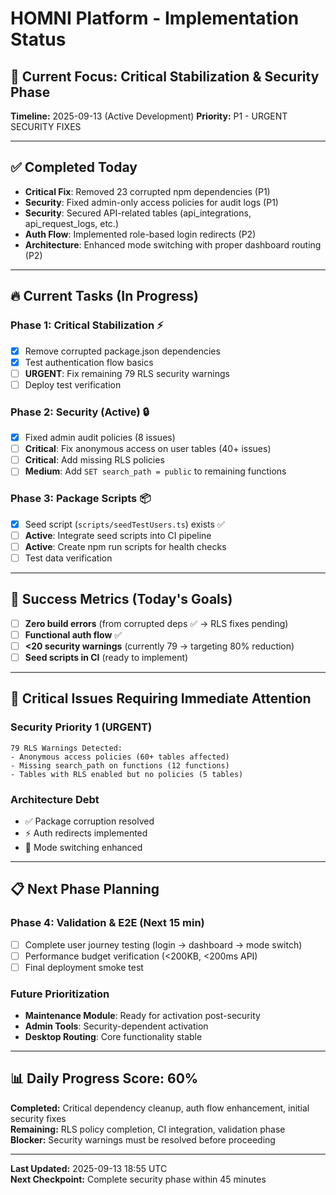 # HOMNI Platform - Implementation Status 

## 🚀 **Current Focus: Critical Stabilization & Security Phase**
**Timeline:** 2025-09-13 (Active Development)
**Priority:** P1 - URGENT SECURITY FIXES

---

## ✅ **Completed Today**
- **Critical Fix**: Removed 23 corrupted npm dependencies (P1)  
- **Security**: Fixed admin-only access policies for audit logs (P1)
- **Security**: Secured API-related tables (api_integrations, api_request_logs, etc.)
- **Auth Flow**: Implemented role-based login redirects (P2)
- **Architecture**: Enhanced mode switching with proper dashboard routing (P2)

---

## 🔥 **Current Tasks (In Progress)**

### **Phase 1: Critical Stabilization** ⚡
- [x] Remove corrupted package.json dependencies  
- [x] Test authentication flow basics
- [ ] **URGENT**: Fix remaining 79 RLS security warnings
- [ ] Deploy test verification

### **Phase 2: Security (Active)** 🔒
- [x] Fixed admin audit policies (8 issues)
- [ ] **Critical**: Fix anonymous access on user tables (40+ issues)
- [ ] **Critical**: Add missing RLS policies 
- [ ] **Medium**: Add `SET search_path = public` to remaining functions

### **Phase 3: Package Scripts** 📦
- [x] Seed script (`scripts/seedTestUsers.ts`) exists ✅
- [ ] **Active**: Integrate seed scripts into CI pipeline  
- [ ] **Active**: Create npm run scripts for health checks
- [ ] Test data verification

---

## 🎯 **Success Metrics (Today's Goals)**
- [ ] **Zero build errors** (from corrupted deps ✅ → RLS fixes pending)
- [ ] **Functional auth flow** ✅ 
- [ ] **<20 security warnings** (currently 79 → targeting 80% reduction)
- [ ] **Seed scripts in CI** (ready to implement)

---

## 🚨 **Critical Issues Requiring Immediate Attention**

### **Security Priority 1 (URGENT)**
```
79 RLS Warnings Detected:
- Anonymous access policies (60+ tables affected)  
- Missing search_path on functions (12 functions)
- Tables with RLS enabled but no policies (5 tables)
```

### **Architecture Debt**
- ✅ Package corruption resolved
- ⚡ Auth redirects implemented  
- 🔄 Mode switching enhanced

---

## 📋 **Next Phase Planning**

### **Phase 4: Validation & E2E (Next 15 min)**
- [ ] Complete user journey testing (login → dashboard → mode switch)
- [ ] Performance budget verification (<200KB, <200ms API)
- [ ] Final deployment smoke test

### **Future Prioritization**
- **Maintenance Module**: Ready for activation post-security  
- **Admin Tools**: Security-dependent activation
- **Desktop Routing**: Core functionality stable

---

## 📊 **Daily Progress Score: 60%**
**Completed:** Critical dependency cleanup, auth flow enhancement, initial security fixes  
**Remaining:** RLS policy completion, CI integration, validation phase  
**Blocker:** Security warnings must be resolved before proceeding

---

**Last Updated:** 2025-09-13 18:55 UTC  
**Next Checkpoint:** Complete security phase within 45 minutes